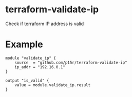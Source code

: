 # terraform-validate-ip
Check if terraform IP address is valid

# Example

```
module "validate_ip" {
    source  = "github.com/p15r/terraform-validate-ip"
    ip_addr = "192.16.0.1"
}

output "is_valid" {
    value = module.validate_ip.result
}
```
